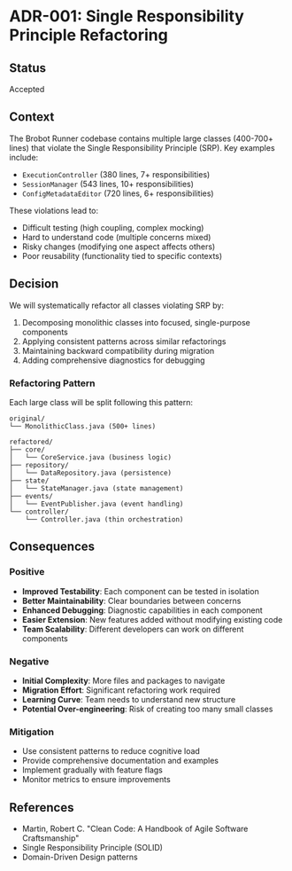 # ADR-001: Single Responsibility Principle Refactoring

## Status
Accepted

## Context
The Brobot Runner codebase contains multiple large classes (400-700+ lines) that violate the Single Responsibility Principle (SRP). Key examples include:
- `ExecutionController` (380 lines, 7+ responsibilities)
- `SessionManager` (543 lines, 10+ responsibilities)
- `ConfigMetadataEditor` (720 lines, 6+ responsibilities)

These violations lead to:
- Difficult testing (high coupling, complex mocking)
- Hard to understand code (multiple concerns mixed)
- Risky changes (modifying one aspect affects others)
- Poor reusability (functionality tied to specific contexts)

## Decision
We will systematically refactor all classes violating SRP by:
1. Decomposing monolithic classes into focused, single-purpose components
2. Applying consistent patterns across similar refactorings
3. Maintaining backward compatibility during migration
4. Adding comprehensive diagnostics for debugging

### Refactoring Pattern
Each large class will be split following this pattern:
```
original/
└── MonolithicClass.java (500+ lines)

refactored/
├── core/
│   └── CoreService.java (business logic)
├── repository/
│   └── DataRepository.java (persistence)
├── state/
│   └── StateManager.java (state management)
├── events/
│   └── EventPublisher.java (event handling)
└── controller/
    └── Controller.java (thin orchestration)
```

## Consequences

### Positive
- **Improved Testability**: Each component can be tested in isolation
- **Better Maintainability**: Clear boundaries between concerns
- **Enhanced Debugging**: Diagnostic capabilities in each component
- **Easier Extension**: New features added without modifying existing code
- **Team Scalability**: Different developers can work on different components

### Negative
- **Initial Complexity**: More files and packages to navigate
- **Migration Effort**: Significant refactoring work required
- **Learning Curve**: Team needs to understand new structure
- **Potential Over-engineering**: Risk of creating too many small classes

### Mitigation
- Use consistent patterns to reduce cognitive load
- Provide comprehensive documentation and examples
- Implement gradually with feature flags
- Monitor metrics to ensure improvements

## References
- Martin, Robert C. "Clean Code: A Handbook of Agile Software Craftsmanship"
- Single Responsibility Principle (SOLID)
- Domain-Driven Design patterns